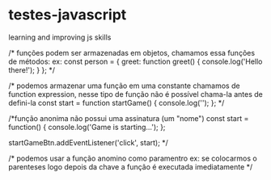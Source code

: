 # testes-javascript
learning and improving js skills

/*
funções podem ser armazenadas em objetos, chamamos essa funções de métodos:
ex:
const person = {
    greet: function greet() {
        console.log('Hello there!');
    }
};
*/

/*
podemos armazenar uma função em uma constante
chamamos de function expression, nesse tipo de função
não é possível chama-la antes de defini-la
const start = function startGame() {
    console.log('');
};
*/

/*função anonima não possui uma assinatura (um "nome")
const start = function() {
    console.log('Game is starting...');
}; 

startGameBtn.addEventListener('click', start);
*/

/*
podemos usar a função anomino como paramentro ex:
se colocarmos o parenteses logo depois da chave a função é executada imediatamente
*/ 